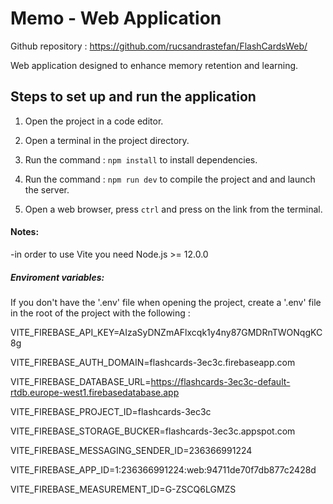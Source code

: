 # Memo - Web Application

Github repository : https://github.com/rucsandrastefan/FlashCardsWeb/

Web application designed to enhance memory retention and learning.

## Steps to set up and run the application

1. Open the project in a code editor.

2. Open a terminal in the project directory.

3. Run the command : `npm install` to install dependencies.

4. Run the command : `npm run dev` to compile the project and and launch the server.

5. Open a web browser, press `ctrl` and press on the link from the terminal.

#### Notes:

-in order to use Vite you need Node.js >= 12.0.0

##### Enviroment variables:

If you don't have the '.env' file when opening the project, create a '.env' file in the root of the project with the following :

VITE_FIREBASE_API_KEY=AIzaSyDNZmAFlxcqk1y4ny87GMDRnTWONqgKC8g

VITE_FIREBASE_AUTH_DOMAIN=flashcards-3ec3c.firebaseapp.com

VITE_FIREBASE_DATABASE_URL=https://flashcards-3ec3c-default-rtdb.europe-west1.firebasedatabase.app

VITE_FIREBASE_PROJECT_ID=flashcards-3ec3c

VITE_FIREBASE_STORAGE_BUCKER=flashcards-3ec3c.appspot.com

VITE_FIREBASE_MESSAGING_SENDER_ID=236366991224

VITE_FIREBASE_APP_ID=1:236366991224:web:94711de70f7db877c2428d

VITE_FIREBASE_MEASUREMENT_ID=G-ZSCQ6LGMZS

   
